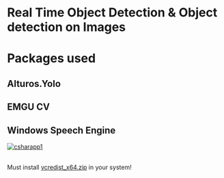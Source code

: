<h1>Real Time Object Detection & Object detection on Images</h1>
<h1> Packages used </h1>
<h2>Alturos.Yolo</h2>
<h2>EMGU CV</h2>
<h2>Windows Speech Engine</h2>

<a href="https://ibb.co/4sgNtc3"><img src="https://i.ibb.co/DGgKWNT/csharapp1.jpg" alt="csharapp1" border="0"></a><br /><a target='_blank' href='https://whatsmyscreenresolution.com/'></a><br/>

<p>Must install <a href="https://github.com/AlturosDestinations/Alturos.Yolo/files/4744207/vcredist_x64.zip">vcredist_x64.zip</a> in your system!</p>
